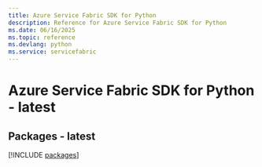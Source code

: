 ```yaml
---
title: Azure Service Fabric SDK for Python
description: Reference for Azure Service Fabric SDK for Python
ms.date: 06/16/2025
ms.topic: reference
ms.devlang: python
ms.service: servicefabric
---
```

# Azure Service Fabric SDK for Python - latest
## Packages - latest
[!INCLUDE [packages](service-fabric-index.md)]